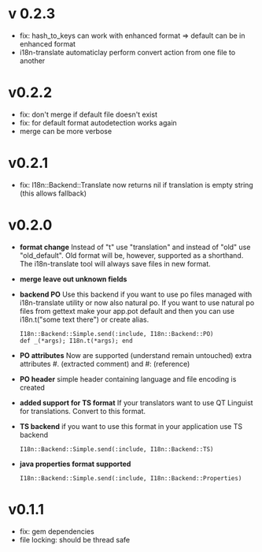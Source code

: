 v 0.2.3
=======

* fix: hash_to_keys can work with enhanced format => default can be in
  enhanced format
* i18n-translate <source file> <target file>
  automaticlay perform convert action from one file to another


v0.2.2
======

* fix: don't merge if default file doesn't exist
* fix: for default format autodetection works again
* merge can be more verbose


v0.2.1
======

* fix: I18n::Backend::Translate now returns nil if translation is empty string
  (this allows fallback)


v0.2.0
======

* **format change** Instead of "t" use "translation" and instead of
  "old" use "old_default". Old format will be, however, supported as a
  shorthand. The i18n-translate tool will always save files in new format.

* **merge leave out unknown fields**

* **backend PO** Use this backend if you want to use po files managed with
  i18n-translate utility or now also natural po. If you
  want to use natural po files from gettext make your app.pot default
  and then you can use i18n.t("some text there") or create alias.

      I18n::Backend::Simple.send(:include, I18n::Backend::PO)
      def _(*args); I18n.t(*args); end

* **PO attributes** Now are supported (understand remain untouched) extra
  attributes #. (extracted comment) and #: (reference)

* **PO header** simple header containing language and file encoding is created

* **added support for TS format** If your translators want to use QT Linguist
  for translations. Convert to this format.

* **TS backend** if you want to use this format in your application use
  TS backend

      I18n::Backend::Simple.send(:include, I18n::Backend::TS)

* **java properties format supported**

      I18n::Backend::Simple.send(:include, I18n::Backend::Properties)


v0.1.1
======

* fix: gem dependencies
* file locking: should be thread safe


<!--
vi: filetype=mkd
-->
